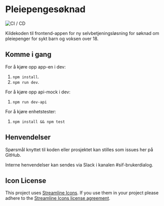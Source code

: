 # Pleiepengesøknad

![CI / CD](https://github.com/navikt/pleiepengesoknad/workflows/CI%20/%20CD/badge.svg)

Kildekoden til frontend-appen for ny selvbetjeningsløsning for
søknad om pleiepenger for sykt barn og voksen over 18.

## Komme i gang

For å kjøre opp app-en i dev:

1.  `npm install`.
2.  `npm run dev`.

For å kjøre opp api-mock i dev:

1.  `npm run dev-api`

For å kjøre enhetstester:

1.  `npm install && npm test`

## Henvendelser

Spørsmål knyttet til koden eller prosjektet kan stilles som issues her på GitHub.

Interne henvendelser kan sendes via Slack i kanalen #sif-brukerdialog.

## Icon License

This project uses [Streamline Icons](http://www.streamlineicons.com/). If you use them in your project please adhere to the [Streamline Icons license agreement](http://www.streamlineicons.com/license.html).
